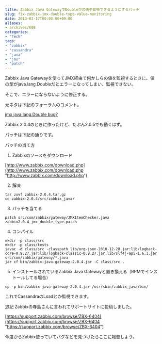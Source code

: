 ```yaml
---
title: Zabbix Java GatewayでDouble型の値を監視できるようにするパッチ
slug: fix-zabbix-jmx-double-type-value-monitoring
date: 2013-03-17T00:00:00+09:00
aliases:
- archives/608
categories: 
- "Tech"
tags: 
- "zabbix"
- "cassandra"
- "java"
- "jmx"
- "patch"
---
```


Zabbix Java Gatewayを使ってJMX経由で何かしらの値を監視するときに、値の型がjava.lang.Doubleだとエラーになってしまい、監視できない。

そこで、エラーにならないように修正する。

元ネタは下記のフォーラムのコメント。

[jmx java.lang.Double bug?](https://www.zabbix.com/forum/showthread.php?t=26452 "jmx java.lang.Double bug?")

Zabbix 2.0.4のときに作ったけど、たぶん2.0.5でも動くはず。

パッチは下記の通りです。

<script src="https://gist.github.com/higebu/5083311.js"></script>

パッチの当て方

1. Zabbixのソースをダウンロード

[http://www.zabbix.com/download.php](http://www.zabbix.com/download.php "http://www.zabbix.com/download.php")

2. 解凍

```
tar zxvf zabbix-2.0.4.tar.gz
cd zabbix-2.0.4/src/zabbix_java/
```

3. パッチを当てる

```
patch src/com/zabbix/gateway/JMXItemChecker.java zabbix2.0.4_jmx_double_type.patch
```

4. コンパイル

```
mkdir -p class/src
mkdir -p class/tests
javac -d class/src -classpath lib/org-json-2010-12-28.jar:lib/logback-core-0.9.27.jar:lib/logback-classic-0.9.27.jar:lib/slf4j-api-1.6.1.jar src/com/zabbix/gateway/*.java
jar cf bin/zabbix-java-gateway-2.0.4.jar -C class/src .
```

5. インストールされているZabbix Java Gatewayと置き換える（RPMでインストールしてる場合）

```
cp -p bin/zabbix-java-gateway-2.0.4.jar /usr/sbin/zabbix_java/bin/
```

これでCassandraのLoadとか監視できます。

追記
Zabbixの寺島さんに言われてサポートサイトに投稿しました。

[https://support.zabbix.com/browse/ZBX-6404](https://support.zabbix.com/browse/ZBX-6404 "https://support.zabbix.com/browse/ZBX-6404")

今度からZabbix使っていてバグなどを見つけたらここに報告しよう。

